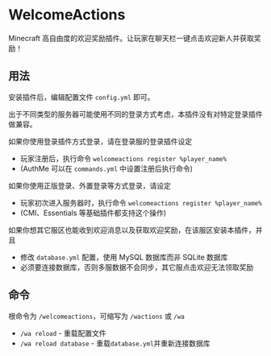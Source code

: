 # WelcomeActions

Minecraft 高自由度的欢迎奖励插件。让玩家在聊天栏一键点击欢迎新人并获取奖励！

## 用法

安装插件后，编辑配置文件 `config.yml` 即可。

出于不同类型的服务器可能使用不同的登录方式考虑，本插件没有对特定登录插件做兼容。

如果你使用登录插件方式登录，请在登录服的登录插件设定
+ 玩家注册后，执行命令 `welcomeactions register %player_name%`
+ (AuthMe 可以在 `commands.yml` 中设置注册后执行命令)

如果你使用正版登录、外置登录等方式登录，请设定
+ 玩家初次进入服务器时，执行命令 `welcomeactions register %player_name%`
+ (CMI、Essentials 等基础插件都支持这个操作)

如果你想其它服区也能收到欢迎消息以及获取欢迎奖励，在该服区安装本插件，并且
+ 修改 `database.yml` 配置，使用 MySQL 数据库而非 SQLite 数据库
+ 必须要连接数据库，否则多服数据不会同步，其它服点击欢迎无法领取奖励

## 命令

根命令为 `/welcomeactions`，可缩写为 `/wactions` 或 `/wa`

+ `/wa reload` - 重载配置文件
+ `/wa reload database` - 重载`database.yml`并重新连接数据库
